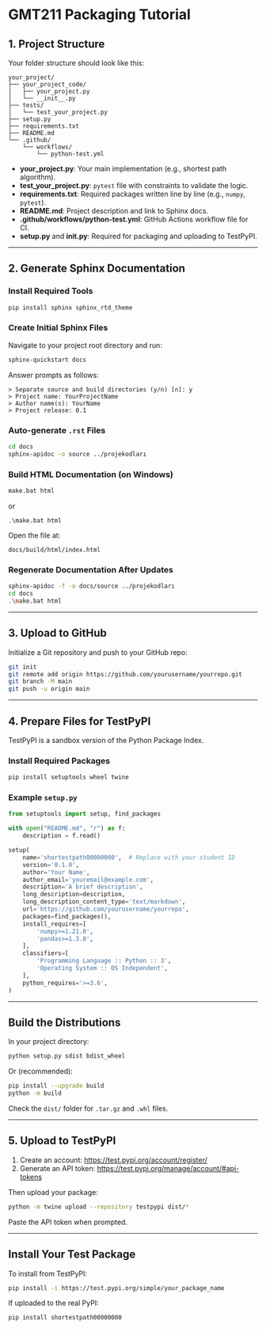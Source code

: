 # GMT211 Packaging Tutorial

## 1. Project Structure

Your folder structure should look like this:

```
your_project/
├── your_project_code/
│   ├── your_project.py
│   └── __init__.py
├── tests/
│   └── test_your_project.py
├── setup.py
├── requirements.txt
├── README.md
└── .github/
    └── workflows/
        └── python-test.yml
```

- **your_project.py**: Your main implementation (e.g., shortest path algorithm).
- **test_your_project.py**: `pytest` file with constraints to validate the logic.
- **requirements.txt**: Required packages written line by line (e.g., `numpy`, `pytest`).
- **README.md**: Project description and link to Sphinx docs.
- **.github/workflows/python-test.yml**: GitHub Actions workflow file for CI.
- **setup.py** and **__init__.py**: Required for packaging and uploading to TestPyPI.

---

## 2. Generate Sphinx Documentation

### Install Required Tools

```bash
pip install sphinx sphinx_rtd_theme
```

### Create Initial Sphinx Files

Navigate to your project root directory and run:

```bash
sphinx-quickstart docs
```

Answer prompts as follows:

```
> Separate source and build directories (y/n) [n]: y
> Project name: YourProjectName
> Author name(s): YourName
> Project release: 0.1
```

### Auto-generate `.rst` Files

```bash
cd docs
sphinx-apidoc -o source ../projekodları
```

### Build HTML Documentation (on Windows)

```bash
make.bat html
```
or
```
.\make.bat html
```

Open the file at:

```
docs/build/html/index.html
```

### Regenerate Documentation After Updates

```bash
sphinx-apidoc -f -o docs/source ../projekodları
cd docs
.\make.bat html
```

---

## 3. Upload to GitHub

Initialize a Git repository and push to your GitHub repo:

```bash
git init
git remote add origin https://github.com/yourusername/yourrepo.git
git branch -M main
git push -u origin main
```

---

## 4. Prepare Files for TestPyPI

TestPyPI is a sandbox version of the Python Package Index.

###  Install Required Packages

```bash
pip install setuptools wheel twine
```

###  Example `setup.py`

```python
from setuptools import setup, find_packages

with open("README.md", "r") as f:
    description = f.read()

setup(
    name='shortestpath00000000',  # Replace with your student ID
    version='0.1.0',
    author='Your Name',
    author_email='youremail@example.com',
    description='A brief description',
    long_description=description,
    long_description_content_type='text/markdown',
    url='https://github.com/yourusername/yourrepo',
    packages=find_packages(),
    install_requires=[
        'numpy>=1.21.0',
        'pandas>=1.3.0',
    ],
    classifiers=[
        'Programming Language :: Python :: 3',
        'Operating System :: OS Independent',
    ],
    python_requires='>=3.6',
)
```

---

##  Build the Distributions

In your project directory:

```bash
python setup.py sdist bdist_wheel
```

Or (recommended):

```bash
pip install --upgrade build
python -m build
```

Check the `dist/` folder for `.tar.gz` and `.whl` files.

---

## 5. Upload to TestPyPI

1. Create an account: https://test.pypi.org/account/register/  
2. Generate an API token: https://test.pypi.org/manage/account/#api-tokens

Then upload your package:

```bash
python -m twine upload --repository testpypi dist/*
```

Paste the API token when prompted.

---

##  Install Your Test Package

To install from TestPyPI:

```bash
pip install -i https://test.pypi.org/simple/your_package_name
```

If uploaded to the real PyPI:

```bash
pip install shortestpath00000000
```
